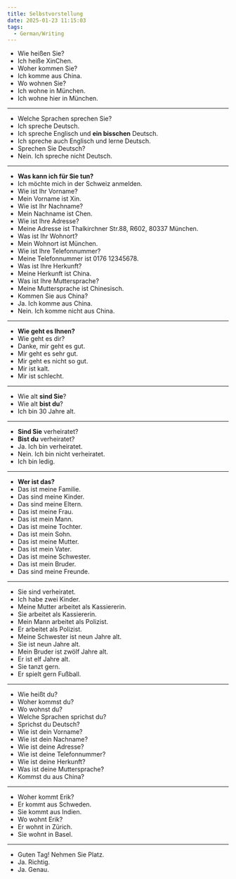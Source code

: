 ```yaml
---
title: Selbstvorstellung
date: 2025-01-23 11:15:03
tags: 
  - German/Writing
---
```

- Wie heißen Sie?
- Ich heiße XinChen.
- Woher kommen Sie?
- Ich komme aus China.  
- Wo wohnen Sie?
- Ich wohne in München.
- Ich wohne hier in München.
---
- Welche Sprachen sprechen Sie?
- Ich spreche Deutsch.
- Ich spreche Englisch und **ein bisschen** Deutsch.
- Ich spreche auch Englisch und lerne Deutsch.
- Sprechen Sie Deutsch?
- Nein. Ich spreche nicht Deutsch.
---
- **Was kann ich für Sie tun?**
- Ich möchte mich in der Schweiz anmelden.
- Wie ist Ihr Vorname?
- Mein Vorname ist Xin.
- Wie ist Ihr Nachname?
- Mein Nachname ist Chen.
- Wie ist Ihre Adresse?
- Meine Adresse ist Thalkirchner Str.88, R602, 80337 München.
- Was ist Ihr Wohnort?
- Mein Wohnort ist München.
- Wie ist Ihre Telefonnummer?
- Meine Telefonnummer ist 0176 12345678.
- Was ist Ihre Herkunft?
- Meine Herkunft ist China.
- Was ist Ihre Muttersprache?
- Meine Muttersprache ist Chinesisch.
- Kommen Sie aus China?
- Ja. Ich komme aus China.
- Nein. Ich komme nicht aus China.
---
- **Wie geht es Ihnen?**
- Wie geht es dir?
- Danke, mir geht es gut.
- Mir geht es sehr gut.
- Mir geht es nicht so gut.
- Mir ist kalt.
- Mir ist schlecht.
---
- Wie alt **sind Sie**?
- Wie alt **bist du**?
- Ich bin 30 Jahre alt.
---
- **Sind Sie** verheiratet?
- **Bist du** verheiratet?
- Ja. Ich bin verheiratet.
- Nein. Ich bin nicht verheiratet.
- Ich bin ledig.
---
- **Wer ist das?**
- Das ist meine Familie.
- Das sind meine Kinder.
- Das sind meine Eltern.
- Das ist meine Frau.
- Das ist mein Mann.
- Das ist meine Tochter.
- Das ist mein Sohn.
- Das ist meine Mutter.
- Das ist mein Vater.
- Das ist meine Schwester.
- Das ist mein Bruder.
- Das sind meine Freunde.
---
- Sie sind verheiratet.
- Ich habe zwei Kinder.
- Meine Mutter arbeitet als Kassiererin.
- Sie arbeitet als Kassiererin.
- Mein Mann arbeitet als Polizist.
- Er arbeitet als Polizist.
- Meine Schwester ist neun Jahre alt.
- Sie ist neun Jahre alt.
- Mein Bruder ist zwölf Jahre alt.
- Er ist elf Jahre alt.
- Sie tanzt gern.
- Er spielt gern Fußball.
---
- Wie heißt du?
- Woher kommst du?
- Wo wohnst du?
- Welche Sprachen sprichst du?
- Sprichst du Deutsch?
- Wie ist dein Vorname?
- Wie ist dein Nachname?
- Wie ist deine Adresse?
- Wie ist deine Telefonnummer?
- Wie ist deine Herkunft?
- Was ist deine Muttersprache?
- Kommst du aus China?
---
- Woher kommt Erik?
- Er kommt aus Schweden.
- Sie kommt aus Indien.
- Wo wohnt Erik?
- Er wohnt in Zürich.
- Sie wohnt in Basel.
---
- Guten Tag! Nehmen Sie Platz.
- Ja. Richtig.
- Ja. Genau.

